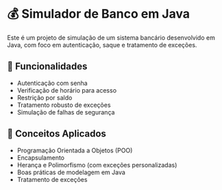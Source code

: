 # 💰 Simulador de Banco em Java

Este é um projeto de simulação de um sistema bancário desenvolvido em Java, com foco em autenticação, saque e tratamento de exceções.

## 📌 Funcionalidades

- Autenticação com senha
- Verificação de horário para acesso
- Restrição por saldo
- Tratamento robusto de exceções
- Simulação de falhas de segurança

## 🧠 Conceitos Aplicados

- Programação Orientada a Objetos (POO)
- Encapsulamento
- Herança e Polimorfismo (com exceções personalizadas)
- Boas práticas de modelagem em Java
- Tratamento de exceções
